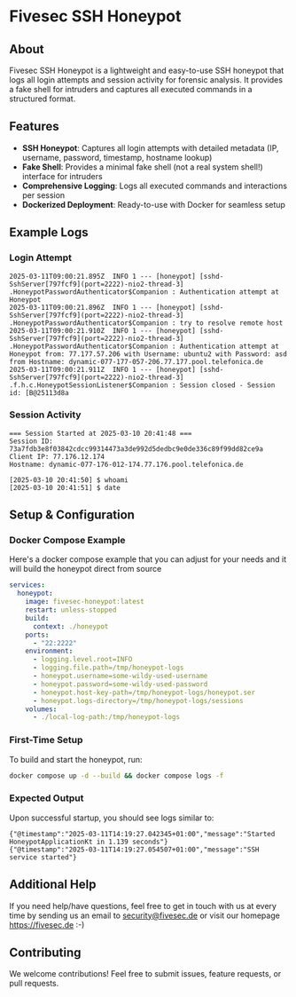 # Fivesec SSH Honeypot

## About

Fivesec SSH Honeypot is a lightweight and easy-to-use SSH honeypot that logs all login attempts and session activity for forensic analysis. It provides a fake shell for intruders and captures all executed commands in a structured format.

## Features
- **SSH Honeypot**: Captures all login attempts with detailed metadata (IP, username, password, timestamp, hostname lookup)
- **Fake Shell**: Provides a minimal fake shell (not a real system shell!) interface for intruders
- **Comprehensive Logging**: Logs all executed commands and interactions per session
- **Dockerized Deployment**: Ready-to-use with Docker for seamless setup

## Example Logs

### Login Attempt

```text
2025-03-11T09:00:21.895Z  INFO 1 --- [honeypot] [sshd-SshServer[797fcf9](port=2222)-nio2-thread-3] .HoneypotPasswordAuthenticator$Companion : Authentication attempt at Honeypot
2025-03-11T09:00:21.896Z  INFO 1 --- [honeypot] [sshd-SshServer[797fcf9](port=2222)-nio2-thread-3] .HoneypotPasswordAuthenticator$Companion : try to resolve remote host
2025-03-11T09:00:21.910Z  INFO 1 --- [honeypot] [sshd-SshServer[797fcf9](port=2222)-nio2-thread-3] .HoneypotPasswordAuthenticator$Companion : Authentication attempt at Honeypot from: 77.177.57.206 with Username: ubuntu2 with Password: asd from Hostname: dynamic-077-177-057-206.77.177.pool.telefonica.de
2025-03-11T09:00:21.911Z  INFO 1 --- [honeypot] [sshd-SshServer[797fcf9](port=2222)-nio2-thread-3] .f.h.c.HoneypotSessionListener$Companion : Session closed - Session id: [B@25113d8a
```

### Session Activity

```text
=== Session Started at 2025-03-10 20:41:48 ===
Session ID: 73a7fdb3e8f03842cdcc99314473a3de992d5dedbc9e0de336c89f99dd82ce9a
Client IP: 77.176.12.174
Hostname: dynamic-077-176-012-174.77.176.pool.telefonica.de

[2025-03-10 20:41:50] $ whoami
[2025-03-10 20:41:51] $ date
```


## Setup & Configuration

### Docker Compose Example
Here's a docker compose example that you can adjust for your needs and it will build the honeypot direct from source

```yaml
services:
  honeypot:
    image: fivesec-honeypot:latest
    restart: unless-stopped
    build:
      context: ./honeypot
    ports:
      - "22:2222"
    environment:
      - logging.level.root=INFO
      - logging.file.path=/tmp/honeypot-logs
      - honeypot.username=some-wildy-used-username
      - honeypot.password=some-wildy-used-password
      - honeypot.host-key-path=/tmp/honeypot-logs/honeypot.ser
      - honeypot.logs-directory=/tmp/honeypot-logs/sessions
    volumes:
      - ./local-log-path:/tmp/honeypot-logs
```

### First-Time Setup
To build and start the honeypot, run:
```bash
docker compose up -d --build && docker compose logs -f
```

### Expected Output
Upon successful startup, you should see logs similar to:
```text
{"@timestamp":"2025-03-11T14:19:27.042345+01:00","message":"Started HoneypotApplicationKt in 1.139 seconds"}
{"@timestamp":"2025-03-11T14:19:27.054507+01:00","message":"SSH service started"}
```

## Additional Help
If you need help/have questions, feel free to get in touch with us at every time by sending us an email
to security@fivesec.de or visit our homepage https://fivesec.de :-)

## Contributing
We welcome contributions! Feel free to submit issues, feature requests, or pull requests.
